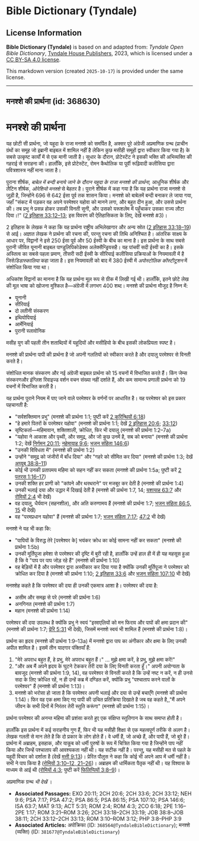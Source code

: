# Bible Dictionary (Tyndale)

## License Information

**Bible Dictionary (Tyndale)** is based on and adapted from: _Tyndale Open Bible Dictionary_, [Tyndale House Publishers](https://tyndaleopenresources.com/), 2023, which is licensed under a [CC BY-SA 4.0 license](https://creativecommons.org/licenses/by-sa/4.0/legalcode.en).

This markdown version (created `2025-10-17`) is provided under the same license.



--------------------------------

## मनश्शे की प्रार्थना (id: 368630)

मनश्शे की प्रार्थना
===================

यह छोटी सी प्रार्थना, जो यहूदा के राजा मनश्शे को समर्पित है, अक्सर पूरे अंग्रेजी अप्रमाणिक ग्रन्थ (प्राचीन ग्रंथों का समूह जो इब्रानी बाइबल में शामिल नहीं है लेकिन कुछ मसीही समूहों द्वारा स्वीकार किया गया है) के सबसे उत्कृष्ट कार्यों में से एक मानी जाती है। सुधार के दौरान, प्रोटेस्टेंट ने इसकी भक्ति की अभिव्यक्ति की गहराई से सराहना की। हालाँकि, इसे प्रोटेस्टेंट, रोमन कैथोलिक या पूर्वी रूढ़िवादी कलीसिया द्वारा पवित्रशास्त्र नहीं माना जाता है।

पुराना शीर्षक, *बाबेल में बन्दी बनाये जाने के दौरान यहूदा के राजा मनश्शे की प्रार्थना,* आधुनिक शीर्षक और लैटिन शीर्षक, *ओरेशियो मनश्शे* से बेहतर है। पुराने शीर्षक में कहा गया है कि यह प्रार्थना राजा मनश्शे से जुड़ी है, जिन्होंने 696 से 642 ईसा पूर्व तक शासन किया। मनश्शे को बाबेलमें बन्दी बनाकर ले जाया गया, जहाँ "संकट में पड़कर वह अपने परमेश्वर यहोवा को मानने लगा, और बहुत दीन हुआ, और उससे प्रार्थना की। तब प्रभु ने प्रसन्न होकर उसकी विनती सुनी, और उसको यरूशलेम में पहुँचाकर उसका राज्य लौटा दिया।!" ([2 इतिहास 33:12–13](https://ref.ly/2Chr33:12-2Chr33:13); इस विवरण की ऐतिहासिकता के लिए, देखें मनश्शे \#3\)।

2 इतिहास के लेखक ने कहा कि यह प्रार्थना राष्ट्रीय अभिलेखागार और अन्य स्रोत ([2 इतिहास 33:18–19](https://ref.ly/2Chr33:18-2Chr33:19)) से आई। अज्ञात लेखक ने प्रार्थना की रचना की, परन्तु रचना की तिथि अनिश्चित है। आंतरिक साक्ष्य के आधार पर, विद्वानों ने इसे 250 ईसा पूर्व और 50 ईस्वी के बीच का माना है। इस प्रार्थना के साथ सबसे पुरानी जीवित यूनानी बाइबल पाण्डुलिपिकोडेक्स अलेक्सैन्ड्रियसहै। यह पांचवीं सदी ईस्वी का है। इसके अस्तित्व का सबसे पहला प्रमाण, तीसरी सदी ईस्वी के सीरियाई कलीसिया प्रक्रियाओं के नियमावली में है जिसे*डिडास्कालिया* कहा जाता है। इस नियमावली को बाद में 380 ईस्वी में *अपोस्टोलिक कोंस्टीटूशन* में संशोधित किया गया था।

अधिकांश विद्वानों का मानना है कि यह प्रार्थना मूल रूप से ग्रीक में लिखी गई थी। हालाँकि, इतने छोटे लेख की मूल भाषा को खोजना मुश्किल है—अंग्रेजी में लगभग 400 शब्द। मनश्शे की प्रार्थना मौजूद है निम्न में:

* यूनानी
* सीरियाई
* दो लतीनी संस्करण
* इथियोपियाई
* आर्मेनियाई
* पुरानी स्लावोनिक

मसीह युग की पहली तीन शताब्दियों में यहूदियों और मसीहियो के बीच इसकी लोकप्रियता स्पष्ट है।

मनश्शे की प्रार्थना पापी की प्रार्थना है जो अपनी गलतियों को स्वीकार करते है और दयालु परमेश्वर से विनती करते है।

संशोधित मानक संस्करण और नई अंग्रेजी बाइबल प्रार्थना को 15 वचनों में विभाजित करते हैं। किंग जेम्स संस्करणऔर इंग्लिश रिवाइज्ड वर्शन वचन संख्या नहीं दर्शाते हैं, और कम सामान्य प्रणाली प्रार्थना को 19 वचनों में विभाजित करती है।

यह प्रार्थना पुराने नियम में पाए जाने वाले परमेश्वर के वर्णनों पर आधारित है। यह परमेश्वर को इस प्रकार पहचानती है:

* "सर्वशक्तिमान प्रभु" (मनश्शे की प्रार्थना 1:1; पुष्टी करें [2 कुरिन्थियों 6:18](https://ref.ly/2Cor6:18))
* "हे हमारे पितरों के परमेश्वर यहोवा" (मनश्शे की प्रार्थना 1:1; देखें [2 इतिहास 20:6](https://ref.ly/2Chr20:6); [33:12](https://ref.ly/2Chr33:12))
* सृष्टिकर्ता—महिमावान, शक्तिशाली, क्रोधित, फिर भी दयालु (मनश्शे की प्रार्थना 1:2–7a)
* "यहोवा ने आकाश और पृथ्वी, और समुद्र, और जो कुछ उनमें है, सब को बनाया" (मनश्शे की प्रार्थना 1:2; देखें [निर्गमन 20:11](https://ref.ly/Exod20:11); [नहेमायाह 9:6](https://ref.ly/Neh9:6); [भजन संहिता 146:6](https://ref.ly/Ps146:6))
* "उनकी विविधता में" (मनश्शे की प्रार्थना 1:2\)
* उन्होंने "समुद्र को जंजीरों में बाँध दिया" और "गहरे को सीमित कर दिया" (मनश्शे की प्रार्थना 1:3; देखें [अय्यूब 38:8–11](https://ref.ly/Job38:8-Job38:11))
* कोई भी उनकी प्रतापमय महिमा को सहन नहीं कर सकता (मनश्शे की प्रार्थना 1:5a; पुष्टी करें [2 पतरस 1:16–17](https://ref.ly/2Pet1:16-2Pet1:17))
* उनकी शक्ति हर प्राणी को "कांपने और थरथराने" पर मजबूर कर देती है (मनश्शे की प्रार्थना 1:4\)
* उनकी भलाई दया और उद्धार में दिखाई देती है (मनश्शे की प्रार्थना 1:7, 14; [यशायाह 63:7](https://ref.ly/Isa63:7) और [रोमियों 2:4](https://ref.ly/Rom2:4) भी देखें)
* वह दयालु, धैर्यवान (सहनशील), और अति करुणामय हैं (मनश्शे की प्रार्थना 1:7; [भजन संहिता 86:5, 15](https://ref.ly/Ps86:5) भी देखें)
* वह "परमप्रधान यहोवा" हैं (मनश्शे की प्रार्थना 1:7; [भजन संहिता 7:17](https://ref.ly/Ps7:17); [47:2](https://ref.ly/Ps47:2) भी देखें)

मनश्शे ने यह भी कहा कि:

* "पापियों के विरुद्ध तेरे \[परमेश्वर के] भयंकर क्रोध का कोई सामना नहीं कर सकता" (मनश्शे की प्रार्थना 1:5b)
* उनकी मूर्तिपूजा हमेशा से परमेश्वर की दृष्टि में बुरी रही है, हालाँकि उन्हें हाल ही में ही यह महसूस हुआ है कि वे "पाप पर पाप जोड़ रहे हैं" (मनश्शे की प्रार्थना 1:10\)
* वह बेड़ियों में है और परमेश्वर द्वारा अस्वीकार कर दिया गया है क्योंकि उनकी मूर्तिपूजा ने परमेश्वर को क्रोधित कर दिया है (मनश्शे की प्रार्थना 1:10; [2 इतिहास 33:6](https://ref.ly/2Chr33:6) और [भजन संहिता 107:10](https://ref.ly/Ps107:10) भी देखें)

मनश्शेह कहते है कि परमेश्वर की दया ही उनकी एकमात्र आशा है। परमेश्वर की दया है:

* असीम और समझ से परे (मनश्शे की प्रार्थना 1:6\)
* अनगिनत (मनश्शे की प्रार्थना 1:7\)
* महान (मनश्शे की प्रार्थना 1:14\)

परमेश्वर की दया उपलब्ध है क्योंकि प्रभु ने स्वयं "इस्राएलियों को मन फिराव और पापों की क्षमा प्रदान की" (मनश्शे की प्रार्थना 1:7; [प्रेरि 5:31](https://ref.ly/Acts5:31) भी देखें), जिसमें मनश्शे स्वयं भी शामिल हैं (मनश्शे की प्रार्थना 1:8\)।

प्रार्थना का हृदय (मनश्शे की प्रार्थना 1:9–13a) में मनश्शे द्वारा पाप का अंगीकार और क्षमा के लिए उनकी अपील शामिल है। इसमें तीन यादगार पंक्तियाँ हैं:

1. "मेरे अपराध बहुत हैं, हे प्रभु, मेरे अपराध बहुत हैं।" … मुझे क्षमा करें, हे प्रभु, मुझे क्षमा करें!"
2. "और अब मैं अपने हृदय के घुटने टेककर तेरी दया के लिए विनती करता हूँ।" अपनी अयोग्यता के बावजूद (मनश्शे की प्रार्थना 1:9, 14\), वह परमेश्वर से विनती करते है कि उन्हें नष्ट न करें, न ही उनसे सदा के लिए क्रोधित रहें, न ही उन्हें कब्र में दण्डित करें, क्योंकि प्रभु "पश्चाताप करने वालों के परमेश्वर" हैं (मनश्शे की प्रार्थना 1:13\)।
3. मनश्शे को भरोसा हो जाता है कि परमेश्वर अपनी भलाई और दया से उन्हें बचाएँगे (मनश्शे की प्रार्थना 1:14\)। फिर वह एक क्षमा किए गए पापी की उचित प्रतिक्रिया दिखाते है जब वह कहते है,,"मैं अपने जीवन के सभी दिनों में निरंतर तेरी स्तुति करूंगा" (मनश्शे की प्रार्थना 1:15\)।

प्रार्थना परमेश्वर की अनन्त महिमा की प्रशंसा करते हुए एक संक्षिप्त स्तुतिगान के साथ समाप्त होती है।

हालाँकि इस प्रार्थना में कई सराहनीय गुण हैं, फिर भी यह मसीही शिक्षा से एक महत्वपूर्ण तरीके से अलग है। लेखक गलती से मान लेते है कि दो प्रकार के लोग होते हैं। वे धर्मी हैं, जो अच्छे हैं, और पापी हैं, जो बुरे हैं। प्रार्थना में अब्राहम, इसहाक, और याकूब को धर्मी पुरुषों के रूप में चित्रित किया गया है जिन्होंने पाप नहीं किया और जिन्हें पश्चाताप की आवश्यकता नहीं थी। यह सटीक नहीं है। परन्तु, यह मसीही मत से पहले के यहूदी विचार को दर्शाता है (देखें [मत्ती 9:13](https://ref.ly/Matt9:13))। प्रेरित पौलुस ने कहा कि कोई भी अपने आप में धर्मी नहीं है। सभी ने पाप किया है ([रोमियों 3:10–12, 21–26](https://ref.ly/Rom3:10-Rom3:12))। अब्राहम की धार्मिकता पैतृक नहीं थी। यह विश्वास के माध्यम से आई थी ([रोमियों 4:3](https://ref.ly/Rom4:3); पुष्टी करें [फिलिप्पियों 3:8–9](https://ref.ly/Phil3:8-Phil3:9))।

अप्रमाणिक ग्रन्थ *भी देखें* ।

* **Associated Passages:** EXO 20:11; 2CH 20:6; 2CH 33:6; 2CH 33:12; NEH 9:6; PSA 7:17; PSA 47:2; PSA 86:5; PSA 86:15; PSA 107:10; PSA 146:6; ISA 63:7; MAT 9:13; ACT 5:31; ROM 2:4; ROM 4:3; 2CO 6:18; 2PE 1:16–2PE 1:17; ROM 3:21–ROM 3:26; 2CH 33:18–2CH 33:19; JOB 38:8–JOB 38:11; 2CH 33:12–2CH 33:13; ROM 3:10–ROM 3:12; PHP 3:8–PHP 3:9
* **Associated Articles:** अपोक्रिफा (ID: `368564@TyndaleBibleDictionary`); मनश्शे (व्यक्ति) (ID: `381677@TyndaleBibleDictionary`)

